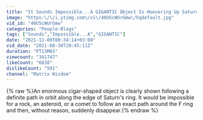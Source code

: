 ```yaml
---
title: "It Sounds Impossible...A GIGANTIC Object Is Hoovering Up Saturn's Rings"
image: "https:\/\/i.ytimg.com\/vi\/40U5cWUrGmw\/hqdefault.jpg"
vid_id: "40U5cWUrGmw"
categories: "People-Blogs"
tags: ["Sounds","Impossible...A","GIGANTIC"]
date: "2021-11-09T08:34:14+03:00"
vid_date: "2021-08-30T20:45:11Z"
duration: "PT13M6S"
viewcount: "341747"
likeCount: "6038"
dislikeCount: "591"
channel: "Matrix Wisdom"
---
```

{% raw %}An enormous cigar-shaped object is clearly shown following a definite path in orbit along the edge of Saturn's ring. It would be impossible for a rock, an asteroid, or a comet to follow an exact path around the F ring and then, without reason, suddenly disappear.{% endraw %}
